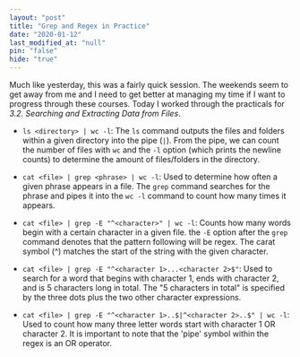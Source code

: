 ```yaml
---
layout: "post"
title: "Grep and Regex in Practice"
date: "2020-01-12"
last_modified_at: "null"
pin: "false"
hide: "true"
---
```


Much like yesterday, this was a fairly quick session. The weekends seem to get
away from me and I need to get better at managing my time if I want to progress
through these courses. Today I worked through the practicals for _3.2. Searching
and Extracting Data from Files_.

- `ls <directory> | wc -l`: The `ls` command outputs the files and folders
  within a given directory into the pipe (`|`). From the pipe, we can count the
  number of files with `wc` and the `-l` option (which prints the newline
  counts) to determine the amount of files/folders in the directory.

- `cat <file> | grep <phrase> | wc -l`: Used to determine how often a given
  phrase appears in a file. The `grep` command searches for the phrase and pipes
  it into the `wc -l` command to count how many times it appears.

- `cat <file> | grep -E "^<character>" | wc -l`: Counts how many words begin
  with a certain character in a given file. the `-E` option after the `grep`
  command denotes that the pattern following will be regex. The carat symbol (^)
  matches the start of the string with the given character.

- `cat <file> | grep -E "^<character 1>...<character 2>$"`: Used to search for a
  word that begins with character 1, ends with character 2, and is 5 characters
  long in total. The "5 characters in total" is specified by the three dots plus
  the two other character expressions.

- `cat <file> | grep -E "^<character 1>..$|^<character 2>..$" | wc -l`: Used to
  count how many three letter words start with character 1 OR character 2. It is
  important to note that the 'pipe' symbol within the regex is an OR operator.
